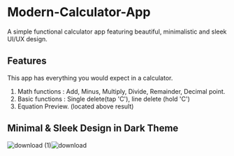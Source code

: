 # Modern-Calculator-App
A simple functional calculator app featuring beautiful, minimalistic and sleek UI/UX design. 

## Features
This app has everything you would expect in a calculator. 
1. Math functions : Add, Minus, Multiply, Divide, Remainder, Decimal point.
2. Basic functions : Single delete(tap 'C'), line delete (hold 'C')
3. Equation Preview. (located above result)


## Minimal & Sleek Design in Dark Theme
![download (1)](https://user-images.githubusercontent.com/47125700/168927517-17d049b5-7b0b-4561-811c-15cb3c1861ae.png)![download](https://user-images.githubusercontent.com/47125700/168926832-239986e7-3e24-411c-96bc-d73719c196c6.png)
